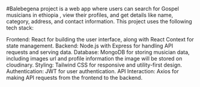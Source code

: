#Balebegena 
project is a web app where users can search for Gospel musicians in ethiopia , view their profiles, and get details like name, category, address, and contact information.
This project uses the following tech stack:

Frontend: React for building the user interface, along with React Context for state management.
Backend: Node.js with Express for handling API requests and serving data.
Database: MongoDB for storing musician data, including images url and profile information the image will be stored on cloudinary.
Styling: Tailwind CSS for responsive and utility-first design.
Authentication: JWT for user authentication.
API Interaction: Axios for making API requests from the frontend to the backend.

